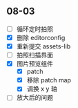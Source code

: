 ## 08-03

- [ ] 循环定时拍照
- [x] 删除 editorconfig
- [x] 重新提交 assets-lib
- [ ] 拍照扫描界面
- [x] 图片预览组件
	- [x] patch
	- [x] 移除 patch map
	- [x] 调换 x y 轴
- [ ] 放大后的问题